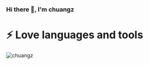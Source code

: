 ### Hi there 👋, I'm chuangz

# ⚡ Love languages and tools

<img src="https://github-readme-stats.vercel.app/api/top-langs/?username=chuangz&show_icons=true&count_private=true&theme=algolia&layout=compact" alt="chuangz" />
